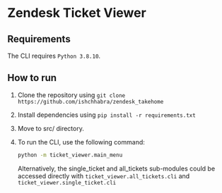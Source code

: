 # Zendesk Ticket Viewer

## Requirements

The CLI requires `Python 3.8.10`.

## How to run

1. Clone the repository using `git clone https://github.com/ishchhabra/zendesk_takehome`

2. Install dependencies using `pip install -r requirements.txt`

3. Move to src/ directory.

4. To run the CLI, use the following command:

   ```sh
   python -m ticket_viewer.main_menu
   ```

   Alternatively, the single_ticket and all_tickets sub-modules could be accessed directly
   with `ticket_viewer.all_tickets.cli` and `ticket_viewer.single_ticket.cli`
